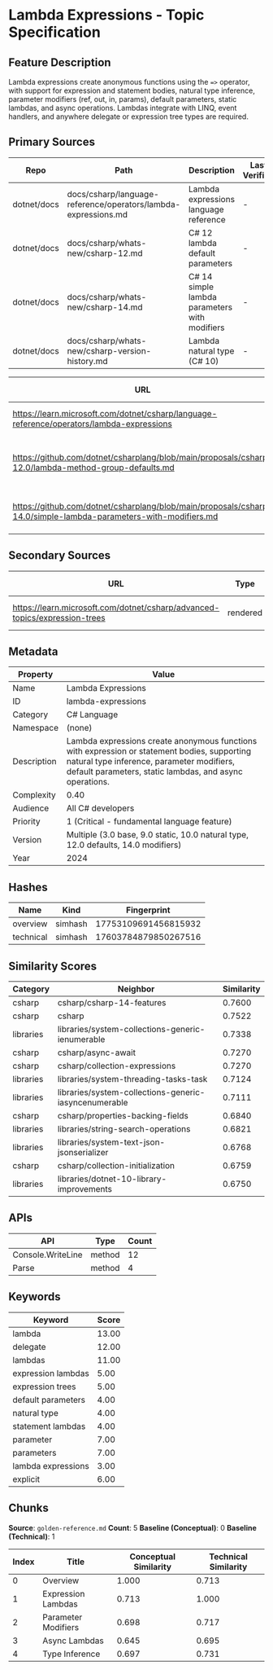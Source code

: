 # Lambda Expressions - Topic Specification

## Feature Description

Lambda expressions create anonymous functions using the `=>` operator, with support for expression and statement bodies, natural type inference, parameter modifiers (ref, out, in, params), default parameters, static lambdas, and async operations. Lambdas integrate with LINQ, event handlers, and anywhere delegate or expression tree types are required.

## Primary Sources

| Repo | Path | Description | Last Verified |
| --- | --- | --- | --- |
| dotnet/docs | docs/csharp/language-reference/operators/lambda-expressions.md | Lambda expressions language reference | - |
| dotnet/docs | docs/csharp/whats-new/csharp-12.md | C# 12 lambda default parameters | - |
| dotnet/docs | docs/csharp/whats-new/csharp-14.md | C# 14 simple lambda parameters with modifiers | - |
| dotnet/docs | docs/csharp/whats-new/csharp-version-history.md | Lambda natural type (C# 10) | - |

| URL | Type | Description | Last Verified |
| --- | --- | --- | --- |
| https://learn.microsoft.com/dotnet/csharp/language-reference/operators/lambda-expressions | rendered | Official lambda expressions documentation | - |
| https://github.com/dotnet/csharplang/blob/main/proposals/csharp-12.0/lambda-method-group-defaults.md | rendered | Default parameters on lambda expressions proposal | - |
| https://github.com/dotnet/csharplang/blob/main/proposals/csharp-14.0/simple-lambda-parameters-with-modifiers.md | rendered | Simple lambda parameters with modifiers proposal | - |

## Secondary Sources

| URL | Type | Description | Last Verified |
| --- | --- | --- | --- |
| https://learn.microsoft.com/dotnet/csharp/advanced-topics/expression-trees | rendered | Expression trees documentation | - |

## Metadata

| Property | Value |
| --- | --- |
| Name | Lambda Expressions |
| ID | lambda-expressions |
| Category | C# Language |
| Namespace | (none) |
| Description | Lambda expressions create anonymous functions with expression or statement bodies, supporting natural type inference, parameter modifiers, default parameters, static lambdas, and async operations. |
| Complexity | 0.40 |
| Audience | All C# developers |
| Priority | 1 (Critical - fundamental language feature) |
| Version | Multiple (3.0 base, 9.0 static, 10.0 natural type, 12.0 defaults, 14.0 modifiers) |
| Year | 2024 |

## Hashes

| Name | Kind | Fingerprint |
|------|------|-------------|
| overview | simhash | 17753109691456815932 |
| technical | simhash | 17603784879850267516 |

## Similarity Scores

| Category | Neighbor | Similarity |
|----------|----------|------------|
| csharp | csharp/csharp-14-features | 0.7600 |
| csharp | csharp | 0.7522 |
| libraries | libraries/system-collections-generic-ienumerable | 0.7338 |
| csharp | csharp/async-await | 0.7270 |
| csharp | csharp/collection-expressions | 0.7270 |
| libraries | libraries/system-threading-tasks-task | 0.7124 |
| libraries | libraries/system-collections-generic-iasyncenumerable | 0.7111 |
| csharp | csharp/properties-backing-fields | 0.6840 |
| libraries | libraries/string-search-operations | 0.6821 |
| libraries | libraries/system-text-json-jsonserializer | 0.6768 |
| csharp | csharp/collection-initialization | 0.6759 |
| libraries | libraries/dotnet-10-library-improvements | 0.6750 |

## APIs

| API | Type | Count |
|-----|------|-------|
| Console.WriteLine | method | 12 |
| Parse | method | 4 |

## Keywords

| Keyword | Score |
|---------|-------|
| lambda | 13.00 |
| delegate | 12.00 |
| lambdas | 11.00 |
| expression lambdas | 5.00 |
| expression trees | 5.00 |
| default parameters | 4.00 |
| natural type | 4.00 |
| statement lambdas | 4.00 |
| parameter | 7.00 |
| parameters | 7.00 |
| lambda expressions | 3.00 |
| explicit | 6.00 |

## Chunks

**Source**: `golden-reference.md`
**Count**: 5
**Baseline (Conceptual)**: 0
**Baseline (Technical)**: 1

| Index | Title | Conceptual Similarity | Technical Similarity |
|-------|-------|----------------------|---------------------|
| 0 | Overview | 1.000 | 0.713 |
| 1 | Expression Lambdas | 0.713 | 1.000 |
| 2 | Parameter Modifiers | 0.698 | 0.717 |
| 3 | Async Lambdas | 0.645 | 0.695 |
| 4 | Type Inference | 0.697 | 0.731 |
